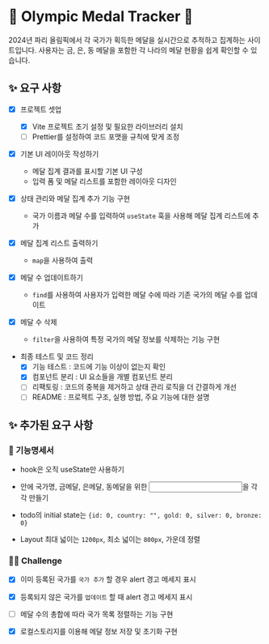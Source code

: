 # 🏅 Olympic Medal Tracker 🏅

2024년 파리 올림픽에서 각 국가가 획득한 메달을 실시간으로 추적하고 집계하는 사이트입니다. 사용자는 금, 은, 동 메달을 포함한 각 나라의 메달 현황을 쉽게 확인할 수 있습니다.

## ✨ 요구 사항

- [x] 프로젝트 셋업

  - [x] Vite 프로젝트 초기 설정 및 필요한 라이브러리 설치
  - [ ] Prettier를 설정하여 코드 포맷을 규칙에 맞게 조정

- [x] 기본 UI 레이아웃 작성하기

  - 메달 집계 결과를 표시할 기본 UI 구성
  - 입력 폼 및 메달 리스트를 포함한 레이아웃 디자인

- [x] 상태 관리와 메달 집계 추가 기능 구현

  - 국가 이름과 메달 수를 입력하여 `useState` 훅을 사용해 메달 집계 리스트에 추가

- [x] 메달 집계 리스트 출력하기

  - `map`을 사용하여 출력

- [x] 메달 수 업데이트하기

  - `find`를 사용하여 사용자가 입력한 메달 수에 따라 기존 국가의 메달 수를 업데이트

- [x] 메달 수 삭제

  - `filter`을 사용하여 특정 국가의 메달 정보를 삭제하는 기능 구현

- 최종 테스트 및 코드 정리
  - [x] 기능 테스트 : 코드에 기능 이상이 없는지 확인
  - [x] 컴포넌트 분리 : UI 요소들을 개별 컴포넌트 분리
  - [ ] 리팩토링 : 코드의 중복을 제거하고 상태 관리 로직을 더 간결하게 개선
  - [ ] README : 프로젝트 구조, 실행 방법, 주요 기능에 대한 설명

## ✨ 추가된 요구 사항

### 🎯 기능명세서

- hook은 오직 useState만 사용하기

- <form> 안에 국가명, 금메달, 은메달, 동메달을 위한 <input>을 각각 만들기

- todo의 initial state는 `{id: 0, country: "", gold: 0, silver: 0, bronze: 0}`

- Layout 최대 넓이는 `1200px`, 최소 넓이는 `800px`, 가운데 정렬

### 💪🏻 Challenge

- [x] 이미 등록된 국가를 `국가 추가` 할 경우 alert 경고 메세지 표시

- [x] 등록되지 않은 국가를 `업데이트` 할 때 alert 경고 메세지 표시

- [ ] 메달 수의 총합에 따라 국가 목록 정렬하는 기능 구현

- [x] 로컬스토리지를 이용해 메달 정보 저장 및 초기화 구현
